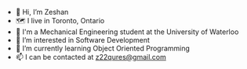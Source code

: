 - 👋 Hi, I’m Zeshan
- 🗺️ I live in Toronto, Ontario
- 🏫 I'm a Mechanical Engineering student at the University of Waterloo
- 👀 I’m interested in Software Development
- 🌱 I’m currently learning Object Oriented Programming
- 📫 I can be contacted at z22qures@gmail.com

